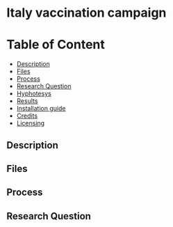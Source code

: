 Italy vaccination campaign
================
Table of Content
================
  * [Description](#description)
  * [Files](#files)
  * [Process](#process)
   * [Research Question](#Research-Question)
   * [Hyphotesys](#Hyphotesys)
   * [Results](#results)
  * [Installation guide](#installation-guide)
  * [Credits](#credits)
  * [Licensing](#licensing)

## Description


## Files
  
## Process

## Research Question
